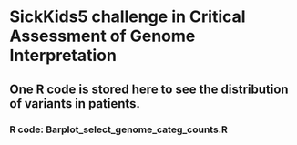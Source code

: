 # SickKids5 challenge in Critical Assessment of Genome Interpretation
## One R code is stored here to see the distribution of variants in patients.
### R code: Barplot_select_genome_categ_counts.R
